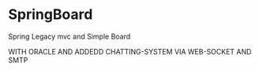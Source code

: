 # SpringBoard
Spring Legacy mvc and Simple Board

WITH ORACLE AND ADDEDD CHATTING-SYSTEM VIA WEB-SOCKET AND SMTP
